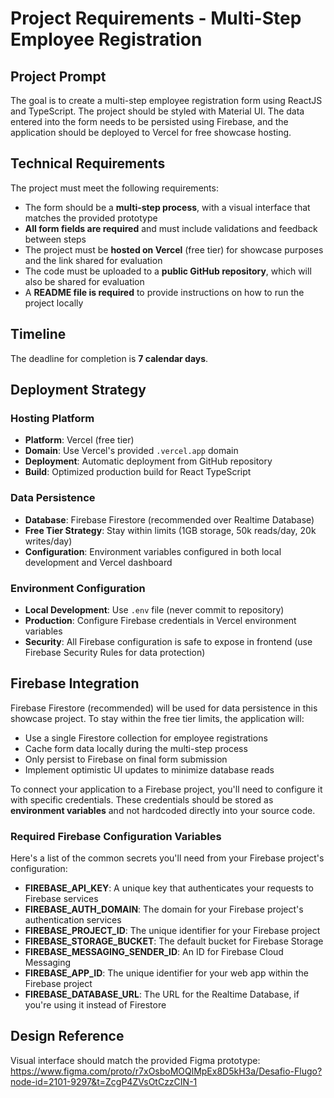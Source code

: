 # Project Requirements - Multi-Step Employee Registration

## Project Prompt

The goal is to create a multi-step employee registration form using ReactJS and TypeScript. The project should be styled with Material UI. The data entered into the form needs to be persisted using Firebase, and the application should be deployed to Vercel for free showcase hosting.

## Technical Requirements

The project must meet the following requirements:

- The form should be a **multi-step process**, with a visual interface that matches the provided prototype
- **All form fields are required** and must include validations and feedback between steps
- The project must be **hosted on Vercel** (free tier) for showcase purposes and the link shared for evaluation
- The code must be uploaded to a **public GitHub repository**, which will also be shared for evaluation
- A **README file is required** to provide instructions on how to run the project locally

## Timeline

The deadline for completion is **7 calendar days**.

## Deployment Strategy

### Hosting Platform
- **Platform**: Vercel (free tier)
- **Domain**: Use Vercel's provided `.vercel.app` domain
- **Deployment**: Automatic deployment from GitHub repository
- **Build**: Optimized production build for React TypeScript

### Data Persistence
- **Database**: Firebase Firestore (recommended over Realtime Database)
- **Free Tier Strategy**: Stay within limits (1GB storage, 50k reads/day, 20k writes/day)
- **Configuration**: Environment variables configured in both local development and Vercel dashboard

### Environment Configuration
- **Local Development**: Use `.env` file (never commit to repository)
- **Production**: Configure Firebase credentials in Vercel environment variables
- **Security**: All Firebase configuration is safe to expose in frontend (use Firebase Security Rules for data protection)

## Firebase Integration

Firebase Firestore (recommended) will be used for data persistence in this showcase project. To stay within the free tier limits, the application will:

- Use a single Firestore collection for employee registrations
- Cache form data locally during the multi-step process
- Only persist to Firebase on final form submission
- Implement optimistic UI updates to minimize database reads

To connect your application to a Firebase project, you'll need to configure it with specific credentials. These credentials should be stored as **environment variables** and not hardcoded directly into your source code.

### Required Firebase Configuration Variables

Here's a list of the common secrets you'll need from your Firebase project's configuration:

- **FIREBASE_API_KEY**: A unique key that authenticates your requests to Firebase services
- **FIREBASE_AUTH_DOMAIN**: The domain for your Firebase project's authentication services
- **FIREBASE_PROJECT_ID**: The unique identifier for your Firebase project
- **FIREBASE_STORAGE_BUCKET**: The default bucket for Firebase Storage
- **FIREBASE_MESSAGING_SENDER_ID**: An ID for Firebase Cloud Messaging
- **FIREBASE_APP_ID**: The unique identifier for your web app within the Firebase project
- **FIREBASE_DATABASE_URL**: The URL for the Realtime Database, if you're using it instead of Firestore

## Design Reference

Visual interface should match the provided Figma prototype:
https://www.figma.com/proto/r7xOsboMOQlMpEx8D5kH3a/Desafio-Flugo?node-id=2101-9297&t=ZcgP4ZVsOtCzzCIN-1
